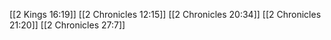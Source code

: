 [[2 Kings 16:19]]
[[2 Chronicles 12:15]]
[[2 Chronicles 20:34]]
[[2 Chronicles 21:20]]
[[2 Chronicles 27:7]]
